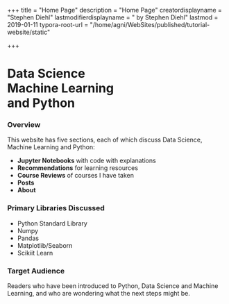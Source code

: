+++
title = "Home Page"
description = "Home Page"
creatordisplayname = "Stephen Diehl"
lastmodifierdisplayname = " by Stephen Diehl"
lastmod = 2019-01-11
typora-root-url = "/home/agni/WebSites/published/tutorial-website/static"

+++

# Data Science<br/> Machine Learning<br/> and Python

### Overview

This website has five sections, each of which discuss Data Science, Machine Learning and Python:

* **Jupyter Notebooks** with code with explanations
* **Recommendations** for learning resources
* **Course Reviews** of courses I have taken
* **Posts** 
* **About**

### Primary Libraries Discussed 
- Python Standard Library
- Numpy
- Pandas
- Matplotlib/Seaborn
- Scikiit Learn

### Target Audience

Readers who have been introduced to Python, Data Science and Machine Learning, and who are wondering what the next steps might be.